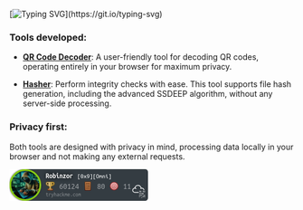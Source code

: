 [![Typing SVG](https://readme-typing-svg.demolab.com?font=Fira+Code&pause=1000&color=2BDF04&random=false&width=435&lines=Hi%2C+I+am+Robinzor!)](https://git.io/typing-svg)

### Tools developed:

- **[QR Code Decoder](https://robinzor.nl/qr)**: A user-friendly tool for decoding QR codes, operating entirely in your browser for maximum privacy.

- **[Hasher](https://robinzor.nl/hash)**: Perform integrity checks with ease. This tool supports file hash generation, including the advanced SSDEEP algorithm, without any server-side processing.

### Privacy first:
Both tools are designed with privacy in mind, processing data locally in your browser and not making any external requests. 

![TryHackMe Badge](https://raw.githubusercontent.com/Robinzor/tryhackme-badge-workflow/main/badge.png?version=1732501511)



